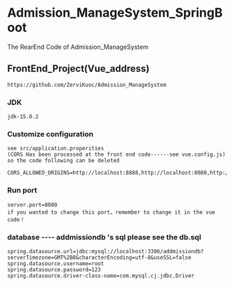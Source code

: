 # Admission_ManageSystem_SpringBoot
The RearEnd Code of Admission_ManageSystem

## FrontEnd_Project(Vue_address)
```
https://github.com/ZerviKuoc/Admission_ManageSystem
```

### JDK
```
jdk-15.0.2
```

### Customize configuration
```
see src/application.properities
(CORS Has been processed at the front end code------see vue.config.js)
so the code following can be deleted

CORS_ALLOWED_ORIGINS=http://localhost:8888,http://localhost:8080,http://localhost:55667,http://172.17.3.46:8082,http://172.17.3.46:8081,http://172.17.3.46:8080,http://10.33.93.199:8080,http://120.76.194.171,http://120.76.194.171:55667
```


### Run port
```
server.port=8080
if you wanted to change this port，remember to change it in the vue code！
```


### database  ---- addmissiondb 's  sql please see the   db.sql
```
spring.datasource.url=jdbc:mysql://localhost:3306/addmissiondb?serverTimezone=GMT%2B8&characterEncoding=utf-8&useSSL=false
spring.datasource.username=root
spring.datasource.password=123
spring.datasource.driver-class-name=com.mysql.cj.jdbc.Driver
```
